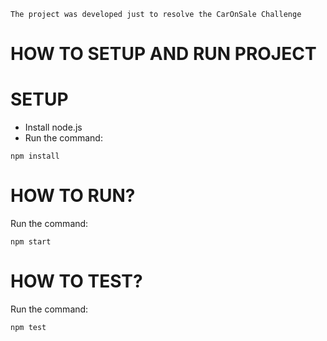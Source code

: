 `The project was developed just to resolve the CarOnSale Challenge`

# HOW TO SETUP AND RUN PROJECT
# SETUP

- Install node.js
- Run the command: 
```
npm install
```

# HOW TO RUN?

Run the command:
```
npm start
```

# HOW TO TEST?

Run the command:
```
npm test
```
